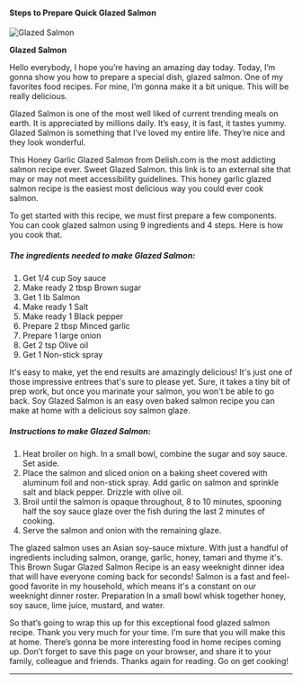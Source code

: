             

#### Steps to Prepare Quick Glazed Salmon

![Glazed Salmon](https://img-global.cpcdn.com/recipes/6721891052027904/751x532cq70/glazed-salmon-recipe-main-photo.jpg)

**Glazed Salmon**

Hello everybody, I hope you’re having an amazing day today. Today, I’m gonna show you how to prepare a special dish, glazed salmon. One of my favorites food recipes. For mine, I’m gonna make it a bit unique. This will be really delicious.

Glazed Salmon is one of the most well liked of current trending meals on earth. It is appreciated by millions daily. It’s easy, it is fast, it tastes yummy. Glazed Salmon is something that I’ve loved my entire life. They’re nice and they look wonderful.

This Honey Garlic Glazed Salmon from Delish.com is the most addicting salmon recipe ever. Sweet Glazed Salmon. this link is to an external site that may or may not meet accessibility guidelines. This honey garlic glazed salmon recipe is the easiest most delicious way you could ever cook salmon.

To get started with this recipe, we must first prepare a few components. You can cook glazed salmon using 9 ingredients and 4 steps. Here is how you cook that.

##### The ingredients needed to make Glazed Salmon:

1.  Get 1/4 cup Soy sauce
2.  Make ready 2 tbsp Brown sugar
3.  Get 1 lb Salmon
4.  Make ready 1 Salt
5.  Make ready 1 Black pepper
6.  Prepare 2 tbsp Minced garlic
7.  Prepare 1 large onion
8.  Get 2 tsp Olive oil
9.  Get 1 Non-stick spray

It's easy to make, yet the end results are amazingly delicious! It's just one of those impressive entrees that's sure to please yet. Sure, it takes a tiny bit of prep work, but once you marinate your salmon, you won't be able to go back. Soy Glazed Salmon is an easy oven baked salmon recipe you can make at home with a delicious soy salmon glaze.

##### Instructions to make Glazed Salmon:

1.  Heat broiler on high. In a small bowl, combine the sugar and soy sauce. Set aside.
2.  Place the salmon and sliced onion on a baking sheet covered with aluminum foil and non-stick spray. Add garlic on salmon and sprinkle salt and black pepper. Drizzle with olive oil.
3.  Broil until the salmon is opaque throughout, 8 to 10 minutes, spooning half the soy sauce glaze over the fish during the last 2 minutes of cooking.
4.  Serve the salmon and onion with the remaining glaze.

The glazed salmon uses an Asian soy-sauce mixture. With just a handful of ingredients including salmon, orange, garlic, honey, tamari and thyme it's. This Brown Sugar Glazed Salmon Recipe is an easy weeknight dinner idea that will have everyone coming back for seconds! Salmon is a fast and feel-good favorite in my household, which means it's a constant on our weeknight dinner roster. Preparation In a small bowl whisk together honey, soy sauce, lime juice, mustard, and water.

So that’s going to wrap this up for this exceptional food glazed salmon recipe. Thank you very much for your time. I’m sure that you will make this at home. There’s gonna be more interesting food in home recipes coming up. Don’t forget to save this page on your browser, and share it to your family, colleague and friends. Thanks again for reading. Go on get cooking!

* * *